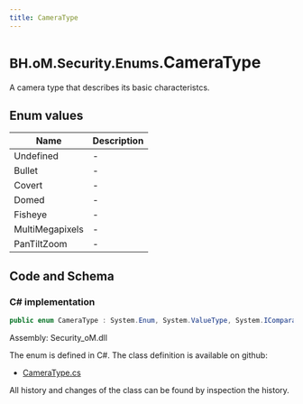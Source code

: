 ```yaml
---
title: CameraType
---
```


# <small>BH.oM.Security.Enums.</small>**CameraType**

A camera type that describes its basic characteristcs.

## Enum values

| Name            | Description                                                    |
|-----------------|----------------------------------------------------------------|
| Undefined |  -  |
| Bullet |  -  |
| Covert |  -  |
| Domed |  -  |
| Fisheye |  -  |
| MultiMegapixels |  -  |
| PanTiltZoom |  -  |


## Code and Schema

### C# implementation

``` C# title="C#"
public enum CameraType : System.Enum, System.ValueType, System.IComparable, System.ISpanFormattable, System.IFormattable, System.IConvertible
```

Assembly: Security_oM.dll

The enum is defined in C#. The class definition is available on github:

- [CameraType.cs](https://github.com/BHoM/BHoM/blob/develop/Security_oM/Enums\CameraType.cs)

All history and changes of the class can be found by inspection the history.

